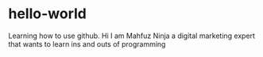 # hello-world
Learning how to use github.
Hi I am Mahfuz Ninja a digital marketing expert that wants to learn ins and outs of programming
